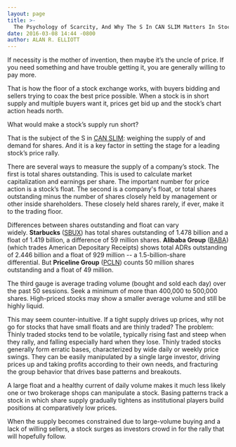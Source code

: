 ```yaml
---
layout: page
title: >-
  The Psychology of Scarcity, And Why The S In CAN SLIM Matters In Stock Trading
date: 2016-03-08 14:44 -0800
author: ALAN R. ELLIOTT
---
```





If necessity is the mother of invention, then maybe it’s the uncle of price. If you need something and have trouble getting it, you are generally willing to pay more.


That is how the floor of a stock exchange works, with buyers bidding and sellers trying to coax the best price possible. When a stock is in short supply and multiple buyers want it, prices get bid up and the stock’s chart action heads north.


What would make a stock’s supply run short?


That is the subject of the S in [CAN SLIM](http://education.investors.com/courselandingpage.aspx?id=735749): weighing the supply of and demand for shares. And it is a key factor in setting the stage for a leading stock’s price rally.


There are several ways to measure the supply of a company’s stock. The first is total shares outstanding. This is used to calculate market capitalization and earnings per share. The important number for price action is a stock’s float. The second is a company's float, or total shares outstanding minus the number of shares closely held by management or other inside shareholders. These closely held shares rarely, if ever, make it to the trading floor.


Differences between shares outstanding and float can vary widely. **Starbucks** ([SBUX](https://research.investors.com/quote.aspx?symbol=SBUX)) has total shares outstanding of 1.478 billion and a float of 1.419 billion, a difference of 59 million shares. **Alibaba Group** ([BABA](https://research.investors.com/quote.aspx?symbol=BABA)) (which trades American Depositary Receipts) shows total ADRs outstanding of 2.446 billion and a float of 929 million -- a 1.5-billion-share differential. But **Priceline Group** ([PCLN](https://research.investors.com/quote.aspx?symbol=PCLN)) counts 50 million shares outstanding and a float of 49 million.


The third gauge is average trading volume (bought and sold each day) over the past 50 sessions. Seek a minimum of more than 400,000 to 500,000 shares. High-priced stocks may show a smaller average volume and still be highly liquid.


This may seem counter-intuitive. If a tight supply drives up prices, why not go for stocks that have small floats and are thinly traded? The problem: Thinly traded stocks tend to be volatile, typically rising fast and steep when they rally, and falling especially hard when they lose. Thinly traded stocks generally form erratic bases, characterized by wide daily or weekly price swings. They can be easily manipulated by a single large investor, driving prices up and taking profits according to their own needs, and fracturing the group behavior that drives base patterns and breakouts.


A large float and a healthy current of daily volume makes it much less likely one or two brokerage shops can manipulate a stock. Basing patterns track a stock in which share supply gradually tightens as institutional players build positions at comparatively low prices.


When the supply becomes constrained due to large-volume buying and a lack of willing sellers, a stock surges as investors crowd in for the rally that will hopefully follow.




